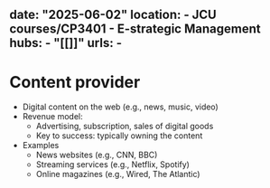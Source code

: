 date: "2025-06-02"
location: 
    - JCU courses/CP3401 - E-strategic Management
hubs: 
    - "[[]]"
urls:
    - 
---

# Content provider
- Digital content on the web (e.g., news, music, video)
- Revenue model:
    - Advertising, subscription, sales of digital goods
    - Key to success: typically owning the content
- Examples
    - News websites (e.g., CNN, BBC)
    - Streaming services (e.g., Netflix, Spotify)
    - Online magazines (e.g., Wired, The Atlantic)
